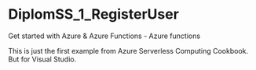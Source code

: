 # DiplomSS_1_RegisterUser
Get started with Azure &amp; Azure Functions - Azure functions

This is just the first example from Azure Serverless Computing Cookbook. But for Visual Studio.
